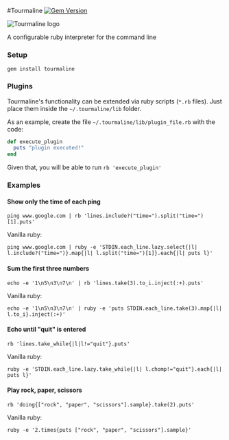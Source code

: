 #Tourmaline
[![Gem Version](https://badge.fury.io/rb/tourmaline.svg)](http://badge.fury.io/rb/tourmaline)

![Tourmaline logo](https://raw.githubusercontent.com/mateuadsuara/tourmaline/master/img/logo200.jpg)

A configurable ruby interpreter for the command line

### Setup
`gem install tourmaline`

### Plugins
Tourmaline's functionality can be extended via ruby scripts (`*.rb` files). Just place them inside the `~/.tourmaline/lib` folder.

As an example, create the file `~/.tourmaline/lib/plugin_file.rb` with the code:
```ruby
def execute_plugin
  puts "plugin executed!"
end
```

Given that, you will be able to run `rb 'execute_plugin'`

### Examples

#### Show only the time of each ping

`ping www.google.com | rb 'lines.include?("time=").split("time=")[1].puts'`

Vanilla ruby:

`ping www.google.com | ruby -e 'STDIN.each_line.lazy.select{|l| l.include?("time=")}.map{|l| l.split("time=")[1]}.each{|l| puts l}'`

#### Sum the first three numbers

`echo -e '1\n5\n3\n7\n' | rb 'lines.take(3).to_i.inject(:+).puts'`

Vanilla ruby:

`echo -e '1\n5\n3\n7\n' | ruby -e 'puts STDIN.each_line.take(3).map{|l| l.to_i}.inject(:+)'`

#### Echo until "quit" is entered

`rb 'lines.take_while{|l|l!="quit"}.puts'`

Vanilla ruby:

`ruby -e 'STDIN.each_line.lazy.take_while{|l| l.chomp!="quit"}.each{|l| puts l}'`

#### Play rock, paper, scissors

`rb 'doing{["rock", "paper", "scissors"].sample}.take(2).puts'`

Vanilla ruby:

`ruby -e '2.times{puts ["rock", "paper", "scissors"].sample}'`
